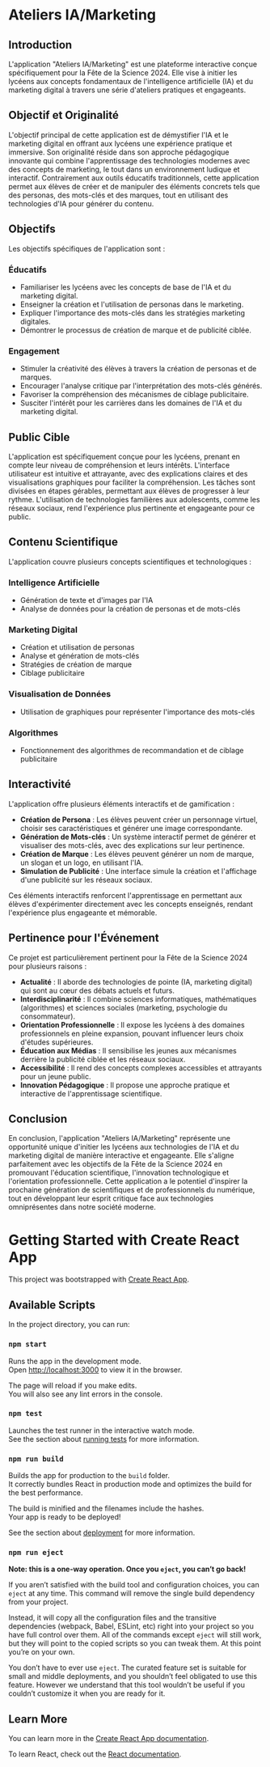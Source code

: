 # Ateliers IA/Marketing

## Introduction
L'application "Ateliers IA/Marketing" est une plateforme interactive conçue spécifiquement pour la Fête de la Science 2024. Elle vise à initier les lycéens aux concepts fondamentaux de l'intelligence artificielle (IA) et du marketing digital à travers une série d'ateliers pratiques et engageants.

## Objectif et Originalité
L'objectif principal de cette application est de démystifier l'IA et le marketing digital en offrant aux lycéens une expérience pratique et immersive. Son originalité réside dans son approche pédagogique innovante qui combine l'apprentissage des technologies modernes avec des concepts de marketing, le tout dans un environnement ludique et interactif. Contrairement aux outils éducatifs traditionnels, cette application permet aux élèves de créer et de manipuler des éléments concrets tels que des personas, des mots-clés et des marques, tout en utilisant des technologies d'IA pour générer du contenu.

## Objectifs
Les objectifs spécifiques de l'application sont :

### Éducatifs
- Familiariser les lycéens avec les concepts de base de l'IA et du marketing digital.
- Enseigner la création et l'utilisation de personas dans le marketing.
- Expliquer l'importance des mots-clés dans les stratégies marketing digitales.
- Démontrer le processus de création de marque et de publicité ciblée.

### Engagement
- Stimuler la créativité des élèves à travers la création de personas et de marques.
- Encourager l'analyse critique par l'interprétation des mots-clés générés.
- Favoriser la compréhension des mécanismes de ciblage publicitaire.
- Susciter l'intérêt pour les carrières dans les domaines de l'IA et du marketing digital.

## Public Cible
L'application est spécifiquement conçue pour les lycéens, prenant en compte leur niveau de compréhension et leurs intérêts. L'interface utilisateur est intuitive et attrayante, avec des explications claires et des visualisations graphiques pour faciliter la compréhension. Les tâches sont divisées en étapes gérables, permettant aux élèves de progresser à leur rythme. L'utilisation de technologies familières aux adolescents, comme les réseaux sociaux, rend l'expérience plus pertinente et engageante pour ce public.

## Contenu Scientifique
L'application couvre plusieurs concepts scientifiques et technologiques :

### Intelligence Artificielle
- Génération de texte et d'images par l'IA
- Analyse de données pour la création de personas et de mots-clés

### Marketing Digital
- Création et utilisation de personas
- Analyse et génération de mots-clés
- Stratégies de création de marque
- Ciblage publicitaire

### Visualisation de Données
- Utilisation de graphiques pour représenter l'importance des mots-clés

### Algorithmes
- Fonctionnement des algorithmes de recommandation et de ciblage publicitaire

## Interactivité
L'application offre plusieurs éléments interactifs et de gamification :

- **Création de Persona** : Les élèves peuvent créer un personnage virtuel, choisir ses caractéristiques et générer une image correspondante.
- **Génération de Mots-clés** : Un système interactif permet de générer et visualiser des mots-clés, avec des explications sur leur pertinence.
- **Création de Marque** : Les élèves peuvent générer un nom de marque, un slogan et un logo, en utilisant l'IA.
- **Simulation de Publicité** : Une interface simule la création et l'affichage d'une publicité sur les réseaux sociaux.

Ces éléments interactifs renforcent l'apprentissage en permettant aux élèves d'expérimenter directement avec les concepts enseignés, rendant l'expérience plus engageante et mémorable.

## Pertinence pour l'Événement
Ce projet est particulièrement pertinent pour la Fête de la Science 2024 pour plusieurs raisons :

- **Actualité** : Il aborde des technologies de pointe (IA, marketing digital) qui sont au cœur des débats actuels et futurs.
- **Interdisciplinarité** : Il combine sciences informatiques, mathématiques (algorithmes) et sciences sociales (marketing, psychologie du consommateur).
- **Orientation Professionnelle** : Il expose les lycéens à des domaines professionnels en pleine expansion, pouvant influencer leurs choix d'études supérieures.
- **Éducation aux Médias** : Il sensibilise les jeunes aux mécanismes derrière la publicité ciblée et les réseaux sociaux.
- **Accessibilité** : Il rend des concepts complexes accessibles et attrayants pour un jeune public.
- **Innovation Pédagogique** : Il propose une approche pratique et interactive de l'apprentissage scientifique.

## Conclusion
En conclusion, l'application "Ateliers IA/Marketing" représente une opportunité unique d'initier les lycéens aux technologies de l'IA et du marketing digital de manière interactive et engageante. Elle s'aligne parfaitement avec les objectifs de la Fête de la Science 2024 en promouvant l'éducation scientifique, l'innovation technologique et l'orientation professionnelle. Cette application a le potentiel d'inspirer la prochaine génération de scientifiques et de professionnels du numérique, tout en développant leur esprit critique face aux technologies omniprésentes dans notre société moderne.

# Getting Started with Create React App

This project was bootstrapped with [Create React App](https://github.com/facebook/create-react-app).

## Available Scripts

In the project directory, you can run:

### `npm start`

Runs the app in the development mode.\
Open [http://localhost:3000](http://localhost:3000) to view it in the browser.

The page will reload if you make edits.\
You will also see any lint errors in the console.

### `npm test`

Launches the test runner in the interactive watch mode.\
See the section about [running tests](https://facebook.github.io/create-react-app/docs/running-tests) for more information.

### `npm run build`

Builds the app for production to the `build` folder.\
It correctly bundles React in production mode and optimizes the build for the best performance.

The build is minified and the filenames include the hashes.\
Your app is ready to be deployed!

See the section about [deployment](https://facebook.github.io/create-react-app/docs/deployment) for more information.

### `npm run eject`

**Note: this is a one-way operation. Once you `eject`, you can’t go back!**

If you aren’t satisfied with the build tool and configuration choices, you can `eject` at any time. This command will remove the single build dependency from your project.

Instead, it will copy all the configuration files and the transitive dependencies (webpack, Babel, ESLint, etc) right into your project so you have full control over them. All of the commands except `eject` will still work, but they will point to the copied scripts so you can tweak them. At this point you’re on your own.

You don’t have to ever use `eject`. The curated feature set is suitable for small and middle deployments, and you shouldn’t feel obligated to use this feature. However we understand that this tool wouldn’t be useful if you couldn’t customize it when you are ready for it.

## Learn More

You can learn more in the [Create React App documentation](https://facebook.github.io/create-react-app/docs/getting-started).

To learn React, check out the [React documentation](https://reactjs.org/).
